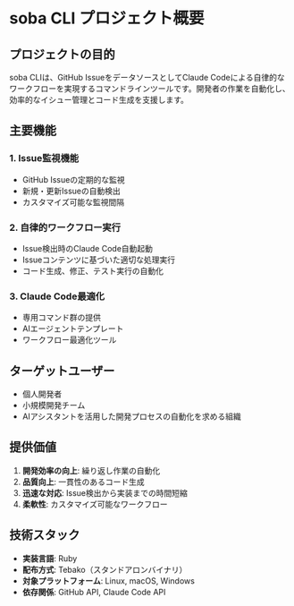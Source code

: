 # soba CLI プロジェクト概要

## プロジェクトの目的

soba CLIは、GitHub IssueをデータソースとしてClaude Codeによる自律的なワークフローを実現するコマンドラインツールです。開発者の作業を自動化し、効率的なイシュー管理とコード生成を支援します。

## 主要機能

### 1. Issue監視機能
- GitHub Issueの定期的な監視
- 新規・更新Issueの自動検出
- カスタマイズ可能な監視間隔

### 2. 自律的ワークフロー実行
- Issue検出時のClaude Code自動起動
- Issueコンテンツに基づいた適切な処理実行
- コード生成、修正、テスト実行の自動化

### 3. Claude Code最適化
- 専用コマンド群の提供
- AIエージェントテンプレート
- ワークフロー最適化ツール

## ターゲットユーザー

- 個人開発者
- 小規模開発チーム
- AIアシスタントを活用した開発プロセスの自動化を求める組織

## 提供価値

1. **開発効率の向上**: 繰り返し作業の自動化
2. **品質向上**: 一貫性のあるコード生成
3. **迅速な対応**: Issue検出から実装までの時間短縮
4. **柔軟性**: カスタマイズ可能なワークフロー

## 技術スタック

- **実装言語**: Ruby
- **配布方式**: Tebako（スタンドアロンバイナリ）
- **対象プラットフォーム**: Linux, macOS, Windows
- **依存関係**: GitHub API, Claude Code API